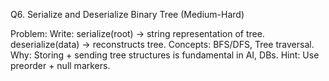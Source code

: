 Q6. Serialize and Deserialize Binary Tree (Medium-Hard)

Problem: Write:
serialize(root) → string representation of tree.
deserialize(data) → reconstructs tree.
Concepts: BFS/DFS, Tree traversal.
Why: Storing + sending tree structures is fundamental in AI, DBs.
Hint: Use preorder + null markers.